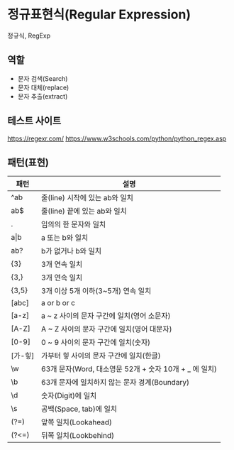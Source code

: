 # 정규표현식(Regular Expression)

정규식, RegExp

## 역할

- 문자 검색(Search)
- 문자 대체(replace)
- 문자 추출(extract)

## 테스트 사이트

https://regexr.com/
https://www.w3schools.com/python/python_regex.asp

## 패턴(표현)

| 패턴       | 설명                                                   |
| ---------- | ------------------------------------------------------ |
| ^ab        | 줄(line) 시작에 있는 ab와 일치                         |
| ab$        | 줄(line) 끝에 있는 ab와 일치                           |
| .          | 임의의 한 문자와 일치                                  |
| a&verbar;b | a 또는 b와 일치                                        |
| ab?        | b가 없거나 b와 일치                                    |
| {3}        | 3개 연속 일치                                          |
| {3,}       | 3개 연속 일치                                          |
| {3,5}      | 3개 이상 5개 이하(3~5개) 연속 일치                     |
| [abc]      | a or b or c                                            |
| [a-z]      | a ~ z 사이의 문자 구간에 일치(영어 소문자)             |
| [A-Z]      | A ~ Z 사이의 문자 구간에 일치(영어 대문자)             |
| [0-9]      | 0 ~ 9 사이의 문자 구간에 일치(숫자)                    |
| [가-힣]    | 가부터 힣 사이의 문자 구간에 일치(한글)                |
| \w         | 63개 문자(Word, 대소영문 52개 + 숫자 10개 + _ 에 일치) |
| \b         | 63개 문자에 일치하지 않는 문자 경계(Boundary)          |
| \d         | 숫자(Digit)에 일치                                     |
| \s         | 공백(Space, tab)에 일치                                |
| (?=)       | 앞쪽 일치(Lookahead)                                   |
| (?<=)      | 뒤쪽 일치(Lookbehind)                                  |